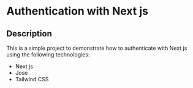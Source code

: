 # Authentication with Next js

## Description

This is a simple project to demonstrate how to authenticate with Next js using the following technologies:

- Next js
- Jose
- Tailwind CSS

